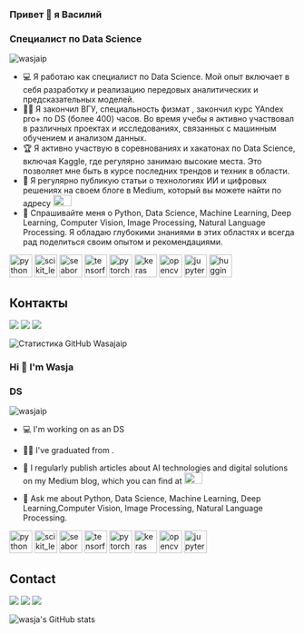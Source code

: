 ### Привет 👋 я Василий
### Специалист по Data Science

<p align="left"> <img src="https://komarev.com/ghpvc/?username=wasjaip" alt="wasjaip" /> </p>

- 💻 Я работаю как специалист по Data Science. Мой опыт включает в себя разработку и реализацию передовых аналитических и предсказательных моделей.
- 👨‍💻 Я закончил ВГУ, специальность физмат , закончил курс YAndex pro+ по DS (более 400) часов. Во время учебы я активно участвовал в различных проектах и исследованиях, связанных с машинным обучением и анализом данных.
- 🏆 Я активно участвую в соревнованиях и хакатонах по Data Science, включая Kaggle, где регулярно занимаю высокие места. Это позволяет мне быть в курсе последних трендов и техник в области.
- 📝 Я регулярно публикую статьи о технологиях ИИ и цифровых решениях на своем блоге в Medium, который вы можете найти по адресу <a href="https://medium.com/@wasjaip"><img src="https://raw.githubusercontent.com/maurodesouza/profile-readme-generator/master/src/assets/icons/social/medium/default.svg" width="32" height="20" alt="medium logo"  /></a> 
- 💬 Спрашивайте меня о Python, Data Science, Machine Learning, Deep Learning, Computer Vision, Image Processing, Natural Language Processing. Я обладаю глубокими знаниями в этих областях и всегда рад поделиться своим опытом и рекомендациями.

<p align="left">
   <img src="https://icongr.am/devicon/python-original.svg?size=128&color=currentColor" alt="python" width="40" height="40"/>
   <img src="https://upload.wikimedia.org/wikipedia/commons/0/05/Scikit_learn_logo_small.svg" alt="scikit_learn" width="40" height="40"/> 
   <img src="https://seaborn.pydata.org/_images/logo-mark-lightbg.svg" alt="seaborn" width="40" height="40"/>
   <img src="https://www.vectorlogo.zone/logos/tensorflow/tensorflow-icon.svg" alt="tensorflow" width="40" height="40"/>
   <img src="https://www.vectorlogo.zone/logos/pytorch/pytorch-icon.svg" alt="pytorch" width="40" height="40"/>
   <img src="https://upload.wikimedia.org/wikipedia/commons/a/ae/Keras_logo.svg" alt="keras" width="40" height="40"/>
   <img src="https://www.vectorlogo.zone/logos/opencv/opencv-icon.svg" alt="opencv" width="40" height="40"/>
   <img src="https://www.vectorlogo.zone/logos/jupyter/jupyter-icon.svg" alt="jupyter" width="40" height="40"/>
   <a href="https://huggingface.co/wasjaip"><img src="https://huggingface.co/front/assets/huggingface_logo.svg" alt="huggingface" width="40" height="40"/></a>

</p>

## Контакты
[![](https://img.shields.io/badge/kaggle-%2312100E.svg?&style=for-the-badge&logo=kaggle&logoColor=white)](https://www.kaggle.com/wasjaip)
[![](https://img.shields.io/badge/-Gmail-%2312100E.svg?&style=for-the-badge&logo=Gmail&logoColor=white&link=mailto:ilhnsevval@gmail.com)](mailto:wasjaip@mail.ru)
[![](https://img.shields.io/badge/Medium-%2312100E.svg?&style=for-the-badge&logo=medium&logoColor=white)](https://medium.com/@wasjaip)

![Статистика GitHub Wasajaip](https://github-readme-stats.vercel.app/api?username=wasjaip&theme=nightowl&show_icons=true)









### Hi 👋 I'm Wasja
### DS

<p align="left"> <img src="https://komarev.com/ghpvc/?username=wasjaip" alt="wasjaip" /> </p>

- 💻 I'm working on as an DS 

- 👨‍💻 I've graduated from .
- 📝 I regularly publish articles about AI technologies and digital solutions on my Medium blog, which you can find at   <a href="https://medium.com/@wasjaip"><img src="https://raw.githubusercontent.com/maurodesouza/profile-readme-generator/master/src/assets/icons/social/medium/default.svg" width="32" height="20" alt="medium logo"  /></a> 

- 💬 Ask me about  Python, Data Science, Machine Learning, Deep Learning,Computer Vision, Image Processing, Natural Language Processing.

<p align="left">
   <img src="https://icongr.am/devicon/python-original.svg?size=128&color=currentColor" alt="python" width="40" height="40"/>
   <img src="https://upload.wikimedia.org/wikipedia/commons/0/05/Scikit_learn_logo_small.svg" alt="scikit_learn" width="40" height="40"/> 
   <img src="https://seaborn.pydata.org/_images/logo-mark-lightbg.svg" alt="seaborn" width="40" height="40"/>
   <img src="https://www.vectorlogo.zone/logos/tensorflow/tensorflow-icon.svg" alt="tensorflow" width="40" height="40"/>
   <img src="https://www.vectorlogo.zone/logos/pytorch/pytorch-icon.svg" alt="pytorch" width="40" height="40"/>
   <img src="https://upload.wikimedia.org/wikipedia/commons/a/ae/Keras_logo.svg" alt="keras" width="40" height="40"/>
   <img src="https://www.vectorlogo.zone/logos/opencv/opencv-icon.svg" alt="opencv" width="40" height="40"/>
   <img src="https://www.vectorlogo.zone/logos/jupyter/jupyter-icon.svg" alt="jupyter" width="40" height="40"/>

   
</p>

##  Contact
[![](https://img.shields.io/badge/kaggle-%2312100E.svg?&style=for-the-badge&logo=kaggle&logoColor=white)](https://www.kaggle.com/wasjaip)
[![](https://img.shields.io/badge/-Gmail-%2312100E.svg?&style=for-the-badge&logo=Gmail&logoColor=white&link=mailto:ilhnsevval@gmail.com)](mailto:wasjaip@mail.ru)
[![](https://img.shields.io/badge/Medium-%2312100E.svg?&style=for-the-badge&logo=medium&logoColor=white)](https://medium.com/@wasjaip)

![wasja's GitHub stats](https://github-readme-stats.vercel.app/api?username=wasjaip&theme=nightowl&show_icons=true)
